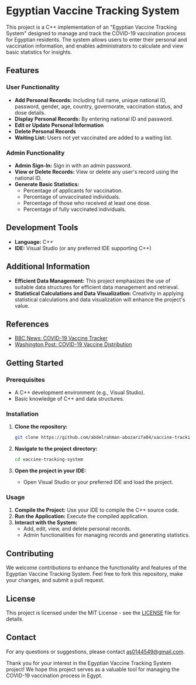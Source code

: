 # Egyptian Vaccine Tracking System

This project is a C++ implementation of an "Egyptian Vaccine Tracking System" designed to manage and track the COVID-19 vaccination process for Egyptian residents. The system allows users to enter their personal and vaccination information, and enables administrators to calculate and view basic statistics for insights.

## Features

### User Functionality

- **Add Personal Records:** Including full name, unique national ID, password, gender, age, country, governorate, vaccination status, and dose details.
- **Display Personal Records:** By entering national ID and password.
- **Edit or Update Personal Information**
- **Delete Personal Records**
- **Waiting List:** Users not yet vaccinated are added to a waiting list.

### Admin Functionality

- **Admin Sign-In:** Sign in with an admin password.
- **View or Delete Records:** View or delete any user's record using the national ID.
- **Generate Basic Statistics:**
  - Percentage of applicants for vaccination.
  - Percentage of unvaccinated individuals.
  - Percentage of those who received at least one dose.
  - Percentage of fully vaccinated individuals.

## Development Tools

- **Language:** C++
- **IDE:** Visual Studio (or any preferred IDE supporting C++)

## Additional Information

- **Efficient Data Management:** This project emphasizes the use of suitable data structures for efficient data management and retrieval.
- **Statistical Calculations and Data Visualization:** Creativity in applying statistical calculations and data visualization will enhance the project's value.

## References

- [BBC News: COVID-19 Vaccine Tracker](https://www.bbc.com/news/health-57646638)
- [Washington Post: COVID-19 Vaccine Distribution](https://www.washingtonpost.com/graphics/2020/health/covid-vaccine-update/)

## Getting Started

### Prerequisites

- A C++ development environment (e.g., Visual Studio).
- Basic knowledge of C++ and data structures.

### Installation

1. **Clone the repository:**

    ```sh
    git clone https://github.com/abdelrahman-abozarifa04/vaccine-tracking-system.git
    ```

2. **Navigate to the project directory:**

    ```sh
    cd vaccine-tracking-system
    ```

3. **Open the project in your IDE:**

    - Open Visual Studio or your preferred IDE and load the project.

### Usage

1. **Compile the Project:** Use your IDE to compile the C++ source code.
2. **Run the Application:** Execute the compiled application.
3. **Interact with the System:**
    - Add, edit, view, and delete personal records.
    - Admin functionalities for managing records and generating statistics.

## Contributing

We welcome contributions to enhance the functionality and features of the Egyptian Vaccine Tracking System. Feel free to fork this repository, make your changes, and submit a pull request.

## License

This project is licensed under the MIT License - see the [LICENSE](LICENSE) file for details.

## Contact

For any questions or suggestions, please contact [as0144549@gmail.com](mailto:as0144549@gmail.com).

Thank you for your interest in the Egyptian Vaccine Tracking System project! We hope this project serves as a valuable tool for managing the COVID-19 vaccination process in Egypt.
